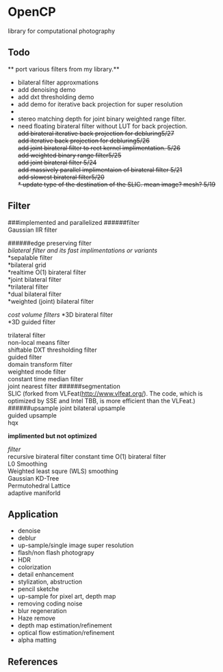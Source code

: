OpenCP
======
library for computational photography

Todo
----
** port various filters from my library.**  
* bilateral filter approxmations   
* add denoising demo  
* add dxt thresholding demo  
* add demo for iterative back projection for super resolution  
* 
* stereo matching depth for joint binary weighted range filter.    
* need floating birateral filter without LUT for back projection.  
~~add birateral iterative back projection for debluring5/27~~  
~~add iterative back projection for debluring5/26~~  
~~add joint birateral filter to rect kernel implimentation. 5/26~~    
~~add weighted binary range filter5/25~~    
~~add joint birateral filter 5/24~~    
~~add massively parallel implimentaion of birateral filter 5/21~~    
~~add slowest birateral filter5/20~~  
~~* update type of the destination of the SLIC. mean image? mesh? 5/19~~


Filter
------
###implemented and parallelized
######filter   
  Gaussian IIR filter  

######edge preserving filter  
  *bilateral filter and its fast implimentations or variants*  
      *sepalable filter  
      *bilateral grid  
      *realtime O(1) birateral filter  
      *joint bilateral filter  
      *trilateral filter  
      *dual bilateral filter  
      *weighted (joint) bilateral filter  
    
  *cost volume filters*
   *3D birateral filter  
   *3D guided filter    
  
  trilateral filter  
  non-local means filter  
  shiftable DXT thresholding filter  
  guided filter  
  domain transform filter  
  weighted mode filter  
  constant time median filter  
  joint nearest filter
######segmentation  
  SLIC  (forked from VLFeat(http://www.vlfeat.org/). The code, which is optimized by SSE and Intel TBB, is more efficient than the VLFeat.)
######upsample
  joint bilateral upsample  
  guided upsample  
  hqx  
  
**implimented but not optimized**  

*filter*  
  recursive birateral filter
  constant time O(1) birateral filter  
  L0 Smoothing  
  Weighted least squre (WLS) smoothing  
  Gaussian KD-Tree  
  Permutohedral Lattice  
  adaptive maniforld    

**Application**
-----------
  + denoise   
  + deblur  
  + up-sample/single image super resolution  
  + flash/non flash photograpy  
  + HDR  
  + colorization  
  + detail enhancement  
  + stylization, abstruction  
  + pencil sketche  
  + up-sample for pixel art, depth map  
  + removing coding noise  
  + blur regeneration  
  + Haze remove  
  + depth map estimation/refinement  
  + optical flow estimation/refinement      
  + alpha matting  

References
----------
